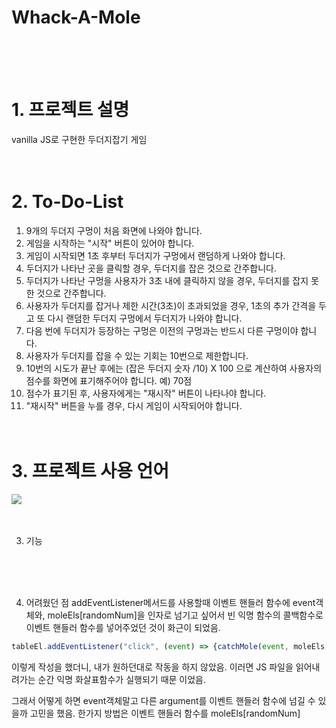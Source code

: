 # Whack-A-Mole

<br/><br/><br/>

# 1. 프로젝트 설명
vanilla JS로 구현한 두더지잡기 게임
<br/><br/><br/>

# 2. To-Do-List
1. 9개의 두더지 구멍이 처음 화면에 나와야 합니다.
2. 게임을 시작하는 "시작" 버튼이 있어야 합니다.
3. 게임이 시작되면 1초 후부터 두더지가 구멍에서 랜덤하게 나와야 합니다.
4. 두더지가 나타난 곳을 클릭할 경우, 두더지를 잡은 것으로 간주합니다.
5. 두더지가 나타난 구멍을 사용자가 3초 내에 클릭하지 않을 경우, 두더지를 잡지 못한 것으로 간주합니다.
6. 사용자가 두더지를 잡거나 제한 시간(3초)이 초과되었을 경우,
    1초의 추가 간격을 두고 또 다시 랜덤한 두더지 구멍에서 두더지가 나와야 합니다.
7. 다음 번에 두더지가 등장하는 구멍은 이전의 구멍과는 반드시 다른 구멍이야 합니다.
8. 사용자가 두더지를 잡을 수 있는 기회는 10번으로 제한합니다.
9. 10번의 시도가 끝난 후에는 (잡은 두더지 숫자 /10) X 100 으로 계산하여
    사용자의 점수를 화면에 표기해주어야 합니다. 예) 70점
11. 점수가 표기된 후, 사용자에게는 "재시작" 버튼이 나타나야 합니다.
12. "재시작" 버튼을 누를 경우, 다시 게임이 시작되어야 합니다.
<br/><br/><br/>

# 3. 프로젝트 사용 언어
<img src="https://img.shields.io/badge/JavaScript-gray?style=flat&logo=JavaScript&logoColor=F7DF1E"/>
<br/><br/><br/>

3. 기능

<br/><br/><br/>

4. 어려웠던 점
addEventListener메서드를 사용할때 이벤트 핸들러 함수에 event객체와, moleEls[randomNum]을 인자로 넘기고 싶어서 빈 익명 함수의 콜백함수로 이벤트 핸들러 함수를 넣어주었던 것이 화근이 되었음.
```javascript
tableEl.addEventListener("click", (event) => {catchMole(event, moleEls[randomNum])});
```
이렇게 작성을 했더니, 내가 원하던대로 작동을 하지 않았음.
이러면 JS 파일을 읽어내려가는 순간 익명 화살표함수가 실행되기 때문 이었음.

그래서 어떻게 하면 event객체말고 다른 argument를 이벤트 핸들러 함수에 넘길 수 있을까 고민을 했음.
한가지 방법은
이벤트 핸들러 함수를 moleEls[randomNum]
